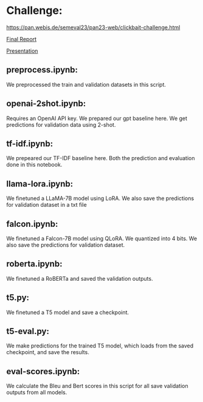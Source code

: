 # Challenge:
https://pan.webis.de/semeval23/pan23-web/clickbait-challenge.html

[Final Report](https://github.com/ribo-apps/clickbait-spoiling-nlp-project/Final_report.pdf)

[Presentation](https://github.com/ribo-apps/clickbait-spoiling-nlp-project/spoiler_gen_presentation.pdf)
## preprocess.ipynb:</br>
We preprocessed the train and validation datasets in this script.
</br>
## openai-2shot.ipynb:</br>
Requires an OpenAI API key. We prepared our gpt baseline here. We get predictions for validation data using 2-shot.
</br>
## tf-idf.ipynb:</br>
We prepeared our TF-IDF baseline here. Both the prediction and evaluation done in this notebook.
</br>
## llama-lora.ipynb:</br>
We finetuned a LLaMA-7B model using LoRA. We also save the predictions for validation dataset in a txt file
</br>
## falcon.ipynb:</br>
We finetuned a Falcon-7B model using QLoRA. We quantized into 4 bits. We also save the predictions for validation dataset.
</br>
## roberta.ipynb:</br>
We finetuned a RoBERTa and saved the validation outputs.
</br>
## t5.py:</br>
We finetuned a T5 model and save a checkpoint.
</br>
## t5-eval.py:</br>
We make predictions for the trained T5 model, which loads from the saved checkpoint, and save the results.
</br>
## eval-scores.ipynb:</br>
We calculate the Bleu and Bert scores in this script for all save validation outputs from all models.
